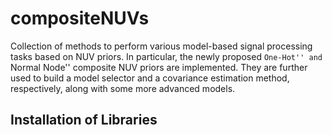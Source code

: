 # compositeNUVs
Collection of methods to perform various model-based signal processing tasks based on NUV priors. In particular, the newly proposed ``One-Hot'' and ``Normal Node'' composite NUV priors are implemented. They are further used to build a model selector and a covariance estimation method, respectively, along with some more advanced models. 

## Installation of Libraries
